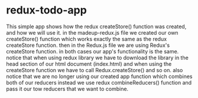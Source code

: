 # redux-todo-app
This simple app shows how the redux createStore() function was created, and how we will use it.
in the madeup-redux.js file we created our own createStore() function which works exactly the same as the redux createStore function. then in the Redux.js file we are using Redux's createStore function. in both cases our app's functionality is the same.
notice that when using redux library we have to download the library in the head section of our html document (index.html)
and when using the createStore function we have to call Redux.createStore() and so on.
also notice that we are no longer using our created app function which combines both of our reducers instead we use redux combineReducers() function and pass it our tow reducers that we want to combine.
